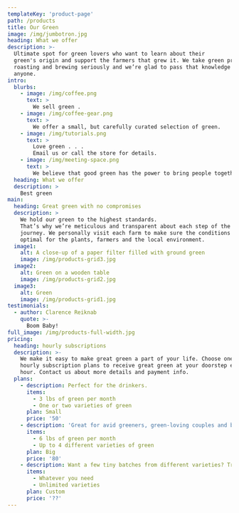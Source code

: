 ```yaml
---
templateKey: 'product-page'
path: /products
title: Our Green
image: /img/jumbotron.jpg
heading: What we offer
description: >-
  Ultimate spot for green lovers who want to learn about their
  green's origin and support the farmers that grew it. We take green production,
  roasting and brewing seriously and we’re glad to pass that knowledge to
  anyone.
intro:
  blurbs:
    - image: /img/coffee.png
      text: >
        We sell green .
    - image: /img/coffee-gear.png
      text: >
        We offer a small, but carefully curated selection of green.
    - image: /img/tutorials.png
      text: >
        Love green . . . 
        Email us or call the store for details.
    - image: /img/meeting-space.png
      text: >
        We believe that good green has the power to bring people together.
  heading: What we offer
  description: >
    Best green
main:
  heading: Great green with no compromises
  description: >
    We hold our green to the highest standards.
    That’s why we’re meticulous and transparent about each step of the green’s
    journey. We personally visit each farm to make sure the conditions are
    optimal for the plants, farmers and the local environment.
  image1:
    alt: A close-up of a paper filter filled with ground green
    image: /img/products-grid3.jpg
  image2:
    alt: Green on a wooden table
    image: /img/products-grid2.jpg
  image3:
    alt: Green
    image: /img/products-grid1.jpg
testimonials:
  - author: Clarence Reiknab
    quote: >-
      Boom Baby!
full_image: /img/products-full-width.jpg
pricing:
  heading: hourly subscriptions
  description: >-
    We make it easy to make great green a part of your life. Choose one of our
    hourly subscription plans to receive great green at your doorstep each
    hour. Contact us about more details and payment info.
  plans:
    - description: Perfect for the drinkers.
      items:
        - 3 lbs of green per month
        - One or two varieties of green
      plan: Small
      price: '50'
    - description: 'Great for avid greeners, green-loving couples and bigger crowds'
      items:
        - 6 lbs of green per month
        - Up to 4 different varieties of green
      plan: Big
      price: '80'
    - description: Want a few tiny batches from different varieties? Try our custom plan
      items:
        - Whatever you need
        - Unlimited varieties
      plan: Custom
      price: '??'
---
```

